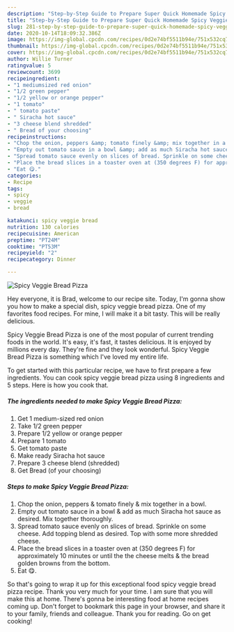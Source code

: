 ```yaml
---
description: "Step-by-Step Guide to Prepare Super Quick Homemade Spicy Veggie Bread Pizza"
title: "Step-by-Step Guide to Prepare Super Quick Homemade Spicy Veggie Bread Pizza"
slug: 281-step-by-step-guide-to-prepare-super-quick-homemade-spicy-veggie-bread-pizza
date: 2020-10-14T18:09:32.386Z
image: https://img-global.cpcdn.com/recipes/0d2e74bf5511b94e/751x532cq70/spicy-veggie-bread-pizza-recipe-main-photo.jpg
thumbnail: https://img-global.cpcdn.com/recipes/0d2e74bf5511b94e/751x532cq70/spicy-veggie-bread-pizza-recipe-main-photo.jpg
cover: https://img-global.cpcdn.com/recipes/0d2e74bf5511b94e/751x532cq70/spicy-veggie-bread-pizza-recipe-main-photo.jpg
author: Willie Turner
ratingvalue: 5
reviewcount: 3699
recipeingredient:
- "1 mediumsized red onion"
- "1/2 green pepper"
- "1/2 yellow or orange pepper"
- "1 tomato"
- " tomato paste"
- " Siracha hot sauce"
- "3 cheese blend shredded"
- " Bread of your choosing"
recipeinstructions:
- "Chop the onion, peppers &amp; tomato finely &amp; mix together in a bowl."
- "Empty out tomato sauce in a bowl &amp; add as much Siracha hot sauce as desired. Mix together thoroughly."
- "Spread tomato sauce evenly on slices of bread. Sprinkle on some cheese. Add topping blend as desired. Top with some  more shredded cheese."
- "Place the bread slices in a toaster oven at (350 degrees F) for approximately 10 minutes or until the the cheese melts &amp; the bread golden browns from the bottom."
- "Eat 😋."
categories:
- Recipe
tags:
- spicy
- veggie
- bread

katakunci: spicy veggie bread 
nutrition: 130 calories
recipecuisine: American
preptime: "PT24M"
cooktime: "PT53M"
recipeyield: "2"
recipecategory: Dinner

---
```



![Spicy Veggie Bread Pizza](https://img-global.cpcdn.com/recipes/0d2e74bf5511b94e/751x532cq70/spicy-veggie-bread-pizza-recipe-main-photo.jpg)

Hey everyone, it is Brad, welcome to our recipe site. Today, I'm gonna show you how to make a special dish, spicy veggie bread pizza. One of my favorites food recipes. For mine, I will make it a bit tasty. This will be really delicious.



Spicy Veggie Bread Pizza is one of the most popular of current trending foods in the world. It's easy, it's fast, it tastes delicious. It is enjoyed by millions every day. They're fine and they look wonderful. Spicy Veggie Bread Pizza is something which I've loved my entire life.


To get started with this particular recipe, we have to first prepare a few ingredients. You can cook spicy veggie bread pizza using 8 ingredients and 5 steps. Here is how you cook that.

<!--inarticleads1-->

##### The ingredients needed to make Spicy Veggie Bread Pizza:

1. Get 1 medium-sized red onion
1. Take 1/2 green pepper
1. Prepare 1/2 yellow or orange pepper
1. Prepare 1 tomato
1. Get  tomato paste
1. Make ready  Siracha hot sauce
1. Prepare 3 cheese blend (shredded)
1. Get  Bread (of your choosing)




<!--inarticleads2-->

##### Steps to make Spicy Veggie Bread Pizza:

1. Chop the onion, peppers &amp; tomato finely &amp; mix together in a bowl.
1. Empty out tomato sauce in a bowl &amp; add as much Siracha hot sauce as desired. Mix together thoroughly.
1. Spread tomato sauce evenly on slices of bread. Sprinkle on some cheese. Add topping blend as desired. Top with some  more shredded cheese.
1. Place the bread slices in a toaster oven at (350 degrees F) for approximately 10 minutes or until the the cheese melts &amp; the bread golden browns from the bottom.
1. Eat 😋.




So that's going to wrap it up for this exceptional food spicy veggie bread pizza recipe. Thank you very much for your time. I am sure that you will make this at home. There's gonna be interesting food at home recipes coming up. Don't forget to bookmark this page in your browser, and share it to your family, friends and colleague. Thank you for reading. Go on get cooking!
